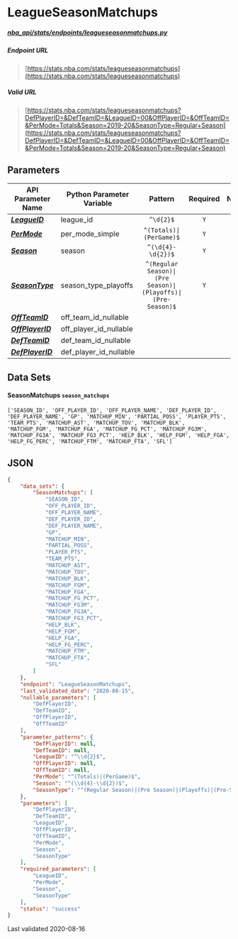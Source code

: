 # LeagueSeasonMatchups
##### [nba_api/stats/endpoints/leagueseasonmatchups.py](https://github.com/swar/nba_api/blob/master/src/nba_api/stats/endpoints/leagueseasonmatchups.py)

##### Endpoint URL
>[https://stats.nba.com/stats/leagueseasonmatchups](https://stats.nba.com/stats/leagueseasonmatchups)

##### Valid URL
>[https://stats.nba.com/stats/leagueseasonmatchups?DefPlayerID=&DefTeamID=&LeagueID=00&OffPlayerID=&OffTeamID=&PerMode=Totals&Season=2019-20&SeasonType=Regular+Season](https://stats.nba.com/stats/leagueseasonmatchups?DefPlayerID=&DefTeamID=&LeagueID=00&OffPlayerID=&OffTeamID=&PerMode=Totals&Season=2019-20&SeasonType=Regular+Season)

## Parameters
| API Parameter Name                                                                                                    | Python Parameter Variable |                           Pattern                            | Required | Nullable |
|-----------------------------------------------------------------------------------------------------------------------|---------------------------|:------------------------------------------------------------:|:--------:|:--------:|
| [_**LeagueID**_](https://github.com/swar/nba_api/blob/master/docs/nba_api/stats/library/parameters.md#LeagueID)       | league_id                 |                          `^\d{2}$`                           |   `Y`    |          | 
| [_**PerMode**_](https://github.com/swar/nba_api/blob/master/docs/nba_api/stats/library/parameters.md#PerMode)         | per_mode_simple           |                   `^(Totals)\|(PerGame)$`                    |   `Y`    |          | 
| [_**Season**_](https://github.com/swar/nba_api/blob/master/docs/nba_api/stats/library/parameters.md#Season)           | season                    |                      `^(\d{4}-\d{2})$`                       |   `Y`    |          | 
| [_**SeasonType**_](https://github.com/swar/nba_api/blob/master/docs/nba_api/stats/library/parameters.md#SeasonType)   | season_type_playoffs      | `^(Regular Season)\|(Pre Season)\|(Playoffs)\|(Pre-Season)$` |   `Y`    |          | 
| [_**OffTeamID**_](https://github.com/swar/nba_api/blob/master/docs/nba_api/stats/library/parameters.md#OffTeamID)     | off_team_id_nullable      |                                                              |          |   `Y`    | 
| [_**OffPlayerID**_](https://github.com/swar/nba_api/blob/master/docs/nba_api/stats/library/parameters.md#OffPlayerID) | off_player_id_nullable    |                                                              |          |   `Y`    | 
| [_**DefTeamID**_](https://github.com/swar/nba_api/blob/master/docs/nba_api/stats/library/parameters.md#DefTeamID)     | def_team_id_nullable      |                                                              |          |   `Y`    | 
| [_**DefPlayerID**_](https://github.com/swar/nba_api/blob/master/docs/nba_api/stats/library/parameters.md#DefPlayerID) | def_player_id_nullable    |                                                              |          |   `Y`    | 

## Data Sets
#### SeasonMatchups `season_matchups`
```text
['SEASON_ID', 'OFF_PLAYER_ID', 'OFF_PLAYER_NAME', 'DEF_PLAYER_ID', 'DEF_PLAYER_NAME', 'GP', 'MATCHUP_MIN', 'PARTIAL_POSS', 'PLAYER_PTS', 'TEAM_PTS', 'MATCHUP_AST', 'MATCHUP_TOV', 'MATCHUP_BLK', 'MATCHUP_FGM', 'MATCHUP_FGA', 'MATCHUP_FG_PCT', 'MATCHUP_FG3M', 'MATCHUP_FG3A', 'MATCHUP_FG3_PCT', 'HELP_BLK', 'HELP_FGM', 'HELP_FGA', 'HELP_FG_PERC', 'MATCHUP_FTM', 'MATCHUP_FTA', 'SFL']
```


## JSON
```json
{
    "data_sets": {
        "SeasonMatchups": [
            "SEASON_ID",
            "OFF_PLAYER_ID",
            "OFF_PLAYER_NAME",
            "DEF_PLAYER_ID",
            "DEF_PLAYER_NAME",
            "GP",
            "MATCHUP_MIN",
            "PARTIAL_POSS",
            "PLAYER_PTS",
            "TEAM_PTS",
            "MATCHUP_AST",
            "MATCHUP_TOV",
            "MATCHUP_BLK",
            "MATCHUP_FGM",
            "MATCHUP_FGA",
            "MATCHUP_FG_PCT",
            "MATCHUP_FG3M",
            "MATCHUP_FG3A",
            "MATCHUP_FG3_PCT",
            "HELP_BLK",
            "HELP_FGM",
            "HELP_FGA",
            "HELP_FG_PERC",
            "MATCHUP_FTM",
            "MATCHUP_FTA",
            "SFL"
        ]
    },
    "endpoint": "LeagueSeasonMatchups",
    "last_validated_date": "2020-08-15",
    "nullable_parameters": [
        "DefPlayerID",
        "DefTeamID",
        "OffPlayerID",
        "OffTeamID"
    ],
    "parameter_patterns": {
        "DefPlayerID": null,
        "DefTeamID": null,
        "LeagueID": "^\\d{2}$",
        "OffPlayerID": null,
        "OffTeamID": null,
        "PerMode": "^(Totals)|(PerGame)$",
        "Season": "^(\\d{4}-\\d{2})$",
        "SeasonType": "^(Regular Season)|(Pre Season)|(Playoffs)|(Pre-Season)$"
    },
    "parameters": [
        "DefPlayerID",
        "DefTeamID",
        "LeagueID",
        "OffPlayerID",
        "OffTeamID",
        "PerMode",
        "Season",
        "SeasonType"
    ],
    "required_parameters": [
        "LeagueID",
        "PerMode",
        "Season",
        "SeasonType"
    ],
    "status": "success"
}
```

Last validated 2020-08-16
